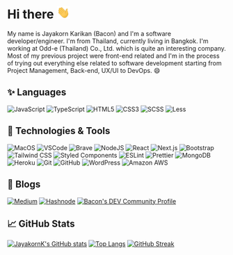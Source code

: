 # Hi there <img src="https://raw.githubusercontent.com/jayakornk/jayakornk/main/wave.gif" width="30px">

My name is Jayakorn Karikan (Bacon) and I'm a software developer/engineer. I'm from Thailand, currently living in Bangkok. I'm working at Odd-e (Thailand) Co., Ltd. which is quite an interesting company. Most of my previous project were front-end related and I'm in the process of trying out everything else related to software development starting from Project Management, Back-end, UX/UI to DevOps. 😄

## ✨ Languages

![JavaScript](https://img.shields.io/badge/-JavaScript-black?style=flat&logo=javascript)
![TypeScript](https://img.shields.io/badge/-TypeScript-black?style=flat&logo=typescript)
![HTML5](https://img.shields.io/badge/-HTML-black?style=flat&logo=html5)
![CSS3](https://img.shields.io/badge/-CSS-black?style=flat&logo=css3)
![SCSS](https://img.shields.io/badge/-SCSS-black?style=flat&logo=sass)
![Less](https://img.shields.io/badge/-Less-black?style=flat&logo=less)

## 🧰 Technologies & Tools

![MacOS](https://img.shields.io/badge/-Mac-black?style=flat&logo=apple)
![VSCode](https://img.shields.io/badge/-VSCode-black?style=flat&logo=visual-studio-code)
![Brave](https://img.shields.io/badge/-Brave_Browser-black?style=flat&logo=brave)
![NodeJS](https://img.shields.io/badge/-NodeJS-black?style=flat&logo=node.js)
![React](https://img.shields.io/badge/-React-black?style=flat&logo=react)
![Next.js](https://img.shields.io/badge/-Next.js-black?style=flat&logo=next.js)
![Bootstrap](https://img.shields.io/badge/-Bootstrap-black?style=flat-square&logo=bootstrap)
![Tailwind CSS](https://img.shields.io/badge/-Tailwind_CSS-black?style=flat&logo=tailwind-css)
![Styled Components](https://img.shields.io/badge/-Styled_Components-black?style=flat&logo=styled-components)
![ESLint](https://img.shields.io/badge/-ESLint-black?style=flat&logo=eslint)
![Prettier](https://img.shields.io/badge/-Prettier-black?style=flat&logo=prettier)
![MongoDB](https://img.shields.io/badge/-MongoDB-black?style=flat-square&logo=mongodb)
![Heroku](https://img.shields.io/badge/-Heroku-black?style=flat-square&logo=heroku)
![Git](https://img.shields.io/badge/-Git-black?style=flat-square&logo=git)
![GitHub](https://img.shields.io/badge/-GitHub-black?style=flat-square&logo=github)
![WordPress](https://img.shields.io/badge/-WordPress-black?style=flat&logo=wordpress)
![Amazon AWS](https://img.shields.io/badge/-AWS-black?style=flat&logo=amazon-aws)

## 📝 Blogs

[![Medium](https://img.shields.io/badge/-Medium-black?style=flat&logo=medium)](https://medium.com/@jayakornk)
[![Hashnode](https://img.shields.io/badge/-Hashnode-black?style=flat&logo=hashnode)](https://hashnode.com/@jayakornk)
[![Bacon's DEV Community Profile](https://img.shields.io/badge/-dev.to-black?style=flat&logo=dev.to)](https://dev.to/jayakornk)

<!-- BLOG-POST-LIST:START -->
<!-- BLOG-POST-LIST:END -->

## 📈 GitHub Stats

[![JayakornK's GitHub stats](https://github-readme-stats.vercel.app/api?username=jayakornk&count_private=true&show_icons=true)](https://github.com/jayakornk/jayakornk)
[![Top Langs](https://github-readme-stats.vercel.app/api/top-langs/?username=jayakornk&langs_count=3)](https://github.com/jayakornk/jayakornk)
[![GitHub Streak](https://github-readme-streak-stats.herokuapp.com/?user=jayakornk)](https://github.com/jayakornk/jayakornk)

<!--
**jayakornk/jayakornk** is a ✨ _special_ ✨ repository because its `README.md` (this file) appears on your GitHub profile.

Here are some ideas to get you started:

- 🔭 I’m currently working on ...
- 🌱 I’m currently learning ...
- 👯 I’m looking to collaborate on ...
- 🤔 I’m looking for help with ...
- 💬 Ask me about ...
- 📫 How to reach me: ...
- 😄 Pronouns: ...
- ⚡ Fun fact: ...
-->
